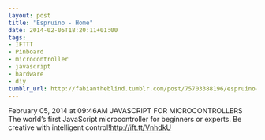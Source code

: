 ```yaml
---
layout: post
title: "Espruino - Home"
date: 2014-02-05T18:20:11+01:00
tags:
- IFTTT
- Pinboard
- microcontroller
- javascript
- hardware
- diy
tumblr_url: http://fabiantheblind.tumblr.com/post/75703388196/espruino-home
---
```

February 05, 2014 at 09:46AM
JAVASCRIPT FOR MICROCONTROLLERS
The world’s first JavaScript microcontroller for beginners or experts. Be creative with intelligent control!http://ift.tt/VnhdkU
